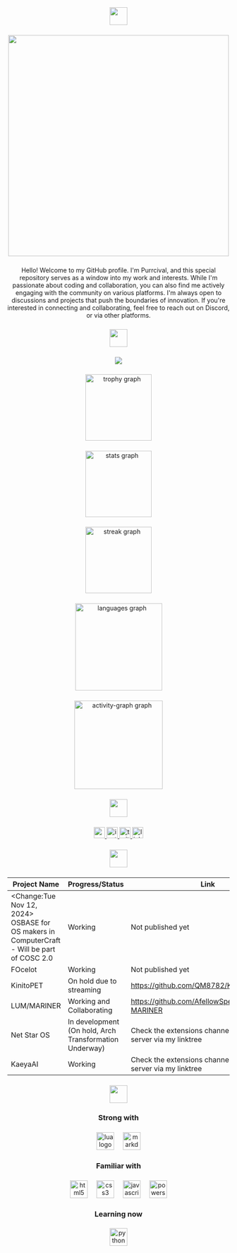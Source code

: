 <div align="center">
  <img height="40" src="https://readme-typing-svg.herokuapp.com?font=Micro+5&size=100&duration=2000&pause=1000&color=F7F7F7F7&center=true&vCenter=true&repeat=false&width=800&height=84&lines=Welcome"  />
</div>

###

<div align="center">
  <img height="500" src="https://github.com/QM8782/QM8782/blob/main/hi.png?raw=true"  />
</div>

###

<p align="center">Hello! Welcome to my GitHub profile. I'm Purrcival, and this special repository serves as a window into my work and interests. While I'm passionate about coding and collaboration, you can also find me actively engaging with the community on various platforms. I'm always open to discussions and projects that push the boundaries of innovation. If you're interested in connecting and collaborating, feel free to reach out on Discord, or via other platforms.</p>

###

<div align="center">
  <img height="40" src="https://readme-typing-svg.herokuapp.com?font=Micro+5&size=100&duration=2000&pause=1000&color=F7F7F7F7&center=true&vCenter=true&repeat=false&width=800&height=84&lines=Stats"  />
</div>

###

<div align="center">
  <img src="https://profile-counter.glitch.me/Purrcival/count.svg?"  />
</div>

###

<div align="center">
  <img src="https://github-profile-trophy.vercel.app?username=Purrcival&theme=darkhub&column=7&row=4&margin-w=8&margin-h=8&no-bg=false&no-frame=false&order=4" height="150" alt="trophy graph"  />
</div>

###

<div align="center">
  <img src="https://github-readme-stats.vercel.app/api?username=Purrcival&hide_title=false&hide_rank=false&show_icons=true&include_all_commits=true&count_private=true&disable_animations=false&theme=github_dark&locale=en&hide_border=false&order=1" height="150" alt="stats graph"  />
</div>

###

<div align="center">
  <img src="https://streak-stats.demolab.com?user=Purrcival&locale=en&mode=weekly&theme=github_dark&hide_border=false&border_radius=8&date_format=M%20j%5B,%20Y%5D&order=3" height="150" alt="streak graph"  />
</div>

###

<div align="center">
  <img src="https://github-readme-stats.vercel.app/api/top-langs?username=Purrcival&locale=en&hide_title=false&layout=compact&card_width=320&langs_count=12&theme=github_dark&hide_border=false&order=2" height="197" alt="languages graph"  />
</div>

###

<div align="center">
  <img src="https://github-readme-activity-graph.vercel.app/graph?username=Purrcival&radius=16&theme=github-dark&area=true&order=5" height="200" alt="activity-graph graph"  />
</div>

###

<div align="center">
  <img height="40" src="https://readme-typing-svg.herokuapp.com?font=Micro+5&size=100&duration=2000&pause=1000&color=F7F7F7F7&center=true&vCenter=true&repeat=false&width=800&height=84&lines=Socials"  />
</div>

###

<div align="center">
  <a href="https://youtube.com/@PurrcivalYT" target="_blank">
    <img src="https://img.shields.io/static/v1?message=Youtube&logo=youtube&label=&color=FF0000&logoColor=white&labelColor=2A2A2A&style=plastic" height="25" alt="youtube logo"  />
  </a>
  <a href="https://instagram.com/purrcivalinsta" target="_blank">
    <img src="https://img.shields.io/static/v1?message=Instagram&logo=instagram&label=&color=E4405F&logoColor=white&labelColor=2A2A2A&style=plastic" height="25" alt="instagram logo"  />
  </a>
  <a href="https://twitch.tv/PurrcivalLive/" target="_blank">
    <img src="https://img.shields.io/static/v1?message=Twitch&logo=twitch&label=&color=9146FF&logoColor=white&labelColor=2A2A2A&style=plastic" height="25" alt="twitch logo"  />
  </a>
  <a href="https://linktr.ee/Purrcival/" target="_blank">
    <img src="https://img.shields.io/static/v1?message=Linktree&logo=linktree&label=&color=1de9b6&logoColor=white&labelColor=2a2a2a&style=plastic" height="25" alt="linktree logo"  />
  </a>
</div>

###

<div align="center">
  <img height="40" src="https://readme-typing-svg.herokuapp.com?font=Micro+5&size=100&duration=2000&pause=1000&color=F7F7F7F7&center=true&vCenter=true&repeat=false&width=800&height=84&lines=Current+Works"  />
</div>

###

<div align="center">

|Project Name| Progress/Status | Link | 
|--|--|--|
| <Change:Tue Nov 12, 2024> OSBASE for OS makers in ComputerCraft - Will be part of COSC 2.0 | Working | Not published yet |
| FOcelot | Working | Not published yet |
| KinitoPET | On hold due to streaming | https://github.com/QM8782/KinitoPET |
| LUM/MARINER | Working and Collaborating | https://github.com/AfellowSpeedrunner/LUM-MARINER |
| Net Star OS | In development (On hold, Arch Transformation Underway) | Check the extensions channel on my Discord server via my linktree |
| KaeyaAI | Working | Check the extensions channel on my Discord server via my linktree |

</div>

###

<div align="center">
  <img height="40" src="https://readme-typing-svg.herokuapp.com?font=Micro+5&size=100&duration=2000&pause=1000&color=F7F7F7F7&center=true&vCenter=true&repeat=false&width=800&height=84&lines=Languages"  />
</div>

###

<h3 align="center">Strong with</h3>

###

<div align="center">
  <img src="https://skillicons.dev/icons?i=lua" height="40" alt="lua logo"  />
  <img width="12" />
  <img src="https://skillicons.dev/icons?i=md" height="40" alt="markdown logo"  />
</div>

###

<h3 align="center">Familiar with</h3>

###

<div align="center">
  <img src="https://skillicons.dev/icons?i=html" height="40" alt="html5 logo"  />
  <img width="12" />
  <img src="https://skillicons.dev/icons?i=css" height="40" alt="css3 logo"  />
  <img width="12" />
  <img src="https://skillicons.dev/icons?i=js" height="40" alt="javascript logo"  />
  <img width="12" />
  <img src="https://skillicons.dev/icons?i=powershell" height="40" alt="powershell logo"  />
</div>

###

<h3 align="center">Learning now</h3>

###

<div align="center">
  <img src="https://skillicons.dev/icons?i=py" height="40" alt="python logo"  />
</div>

###

<!--
> [!NOTE]\
> I decided to quit CashApp. However I do recommend you joining REALITY Anime VTBuer streaming platform on mobile devices. I stream daily around near night in the eastern time. Hope to see you on stream or even stream events! <3

> [!IMPORTANT]\
> If you wish to contact me, do so by joining my discord for verification before I can chat by [clicking here](https://tinyurl.com/QM8782-DISCORD).

![My furry avatar waving hi!](https://github.com/QM8782/QM8782/blob/main/hi.png?raw=true)
![Welcome to my profile!](https://readme-typing-svg.herokuapp.com?font=Micro+5&size=100&duration=2000&pause=1000&color=F7F7F7&vCenter=true&repeat=false&random=false&width=720&height=84&lines=Welcome+to+my+profile!)

Hello! Welcome to my GitHub profile. I'm Purrcival, and this special repository serves as a window into my work and interests. While I'm passionate about coding and collaboration, you can also find me actively engaging with the community on various platforms. I'm always open to discussions and projects that push the boundaries of innovation. If you're interested in connecting and collaborating, feel free to reach out on [Discord](https://tinyurl.com/QM8782-DISCORD)!

![Socials](https://readme-typing-svg.herokuapp.com?font=Micro+5&size=100&duration=2000&pause=1000&color=F7F7F7&vCenter=true&repeat=false&random=false&width=720&height=84&lines=Socials)

> [!NOTE]\
> My social table is removed permanently. [Consider going to my linktree right here.](https://linktr.ee/Purrcival/)

![Current works](https://readme-typing-svg.herokuapp.com?font=Micro+5&size=100&duration=2000&pause=1000&color=F7F7F7&vCenter=true&repeat=false&random=false&width=720&height=84&lines=Current+works)

|Project Name| Progress/Status | Link | 
|--|--|--|
| <Change:Tue Nov 12, 2024> OSBASE for OS makers in ComputerCraft - Will be part of COSC 2.0 | Working | Not published yet |
| FOcelot | Working | Not published yet |
| KinitoPET | On hold due to streaming | https://github.com/QM8782/KinitoPET |
| LUM/MARINER | Working and Collaborating | https://github.com/AfellowSpeedrunner/LUM-MARINER |
| Net Star OS | In development (On hold, Arch Transformation Underway) | Check the extensions channel on my Discord server |



![Github Stats](https://readme-typing-svg.herokuapp.com?font=Micro+5&size=100&duration=2000&pause=1000&color=F7F7F7&vCenter=true&repeat=false&random=false&width=720&height=84&lines=Github+Stats)

![My stats, of course!](https://github-readme-stats.vercel.app/api?username=QM8782&show_icons=true&theme=dark#gh-dark-mode-only)

![Profile visits](https://readme-typing-svg.herokuapp.com?font=Micro+5&size=100&duration=2000&pause=1000&color=F7F7F7&vCenter=true&repeat=false&random=false&width=720&height=84&lines=Profile+visits)

![QM8782-DISCORD](https://komarev.com/ghpvc/?username=QM8782)

-->

